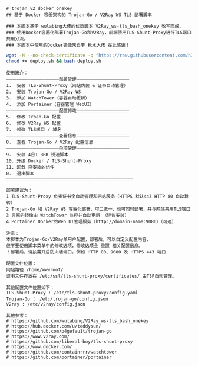     # trojan_v2_docker_onekey
    ## 基于 Docker 容器架构的 Trojan-Go / V2Ray WS TLS 部署脚本

    ### 本脚本基于 wulabing大佬的优质脚本 V2Ray_ws-tls_bash_onekey 改写而成，
    ### 使用Docker容器化部署Trojan-Go和V2Ray，前端使用TLS-Shunt-Proxy进行TLS端口共用分流。
    ### 本脚本中使用的Docker镜像来自于 秋水大佬 在此感谢！

```Bash
wget -N --no-check-certificate -q "https://raw.githubusercontent.com/h31105/trojan_v2_docker_onekey/master/deploy.sh" && \
chmod +x deploy.sh && bash deploy.sh
```

    使用简介：
    ————————————————————部署管理————————————————————
    1.  安装 TLS-Shunt-Proxy（网站伪装 & 证书自动管理）
    2.  安装 Trojan-Go / V2Ray WS 
    3.  添加 WatchTower（容器自动更新）
    4.  添加 Portainer（容器管理 WebUI）
    ————————————————————配置修改————————————————————
    5.  修改 Troan-Go 配置
    6.  修改 V2Ray WS 配置
    7.  修改 TLS端口 / 域名
    ————————————————————查看信息————————————————————
    8.  查看 Trojan-Go / V2Ray 配置信息
    ————————————————————杂项管理————————————————————
    9.  安装 4合1 BBR 锐速脚本
    10. 升级 Docker / TLS-Shunt-Proxy
    11. 卸载 已安装的组件
    0.  退出脚本
    ————————————————————————————————————————————————
    
    部署建议为：
    1 TLS-Shunt-Proxy 负责证书全自动管理和网站服务（HTTPS 默认443 HTTP 80 自动跳转）
    2 Trojan-Go 和 V2Ray WS 容器化部署，可二选一，也可同时部署，并与网站共用TLS端口
    3 容器的镜像由 WatchTower 监控并自动更新 （建议安装）
    4 Portainer Docker的Web UI管理服务（http://domain-name:9080）（可选）

    注意：
    本脚本为Trojan-Go/V2Ray单用户配置，部署后，可以自定义配置内容，
    但不要使用脚本菜单中的修改选项，修改选项会 重置 相关配置信息。
    ！部署后，请按需开启防火墙端口，例如 HTTP 80、9080 及 HTTPS 443 端口

    配置文件位置：
    网站路径 /home/wwwroot/
    证书文件存放在 /etc/ssl/tls-shunt-proxy/certificates/ 由TSP自动管理。
    
    其他配置文件位置如下：
    TLS-Shunt-Proxy : /etc/tls-shunt-proxy/config.yaml
    Trojan-Go ： /etc/trojan-go/config.json
    V2ray : /etc/v2ray/config.json

    其他参考：
    # https://github.com/wulabing/V2Ray_ws-tls_bash_onekey
    # https://hub.docker.com/u/teddysun/
    # https://github.com/p4gefau1t/trojan-go
    # https://www.v2ray.com/
    # https://github.com/liberal-boy/tls-shunt-proxy
    # https://www.docker.com/
    # https://github.com/containrrr/watchtower
    # https://github.com/portainer/portainer

